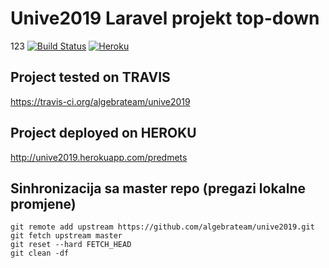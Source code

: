 # Unive2019 Laravel projekt top-down
123
[![Build Status](https://travis-ci.org/algebrateam/unive2019.svg?branch=master)](https://travis-ci.org/algebrateam/unive2019)
[![Heroku](https://heroku-badges.herokuapp.com/?app=unive2019)](http://unive2019.herokuapp.com/predmets)


## Project tested on TRAVIS
https://travis-ci.org/algebrateam/unive2019

## Project deployed on HEROKU
http://unive2019.herokuapp.com/predmets

## Sinhronizacija sa master repo (pregazi lokalne promjene)
```
git remote add upstream https://github.com/algebrateam/unive2019.git  
git fetch upstream master  
git reset --hard FETCH_HEAD  
git clean -df  
```


